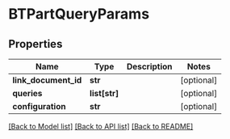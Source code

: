 # BTPartQueryParams

## Properties
Name | Type | Description | Notes
------------ | ------------- | ------------- | -------------
**link_document_id** | **str** |  | [optional] 
**queries** | **list[str]** |  | [optional] 
**configuration** | **str** |  | [optional] 

[[Back to Model list]](../README.md#documentation-for-models) [[Back to API list]](../README.md#documentation-for-api-endpoints) [[Back to README]](../README.md)


